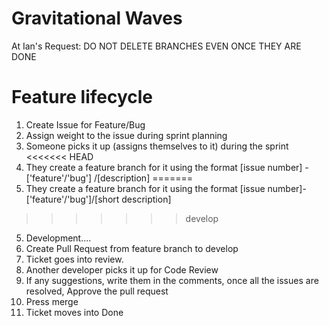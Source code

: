 # Gravitational Waves

At Ian's Request: DO NOT DELETE BRANCHES EVEN ONCE THEY ARE DONE

# Feature lifecycle

1. Create Issue for Feature/Bug
2. Assign weight to the issue during sprint planning
3. Someone picks it up (assigns themselves to it) during the sprint
<<<<<<< HEAD
4. They create a feature branch for it using the format [issue number] - ['feature'/'bug'] /[description]
=======
4. They create a feature branch for it using the format [issue number]-['feature'/'bug']/[short description]
>>>>>>> develop
5. Development....
6. Create Pull Request from feature branch to develop
7. Ticket goes into review.
7. Another developer picks it up for Code Review
8. If any suggestions, write them in the comments, once all the issues are resolved, Approve the pull request
9. Press merge
10. Ticket moves into Done
